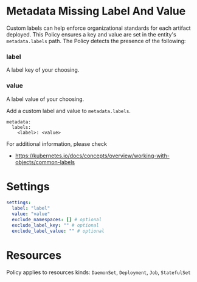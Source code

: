 # Metadata Missing Label And Value

Custom labels can help enforce organizational standards for each artifact deployed. This Policy ensures a key and value are set in the entity's `metadata.labels` path. The Policy detects the presence of the following:

### label

A label key of your choosing.

### value

A label value of your choosing.

Add a custom label and value to `metadata.labels`.

```
metadata:
  labels:
    <label>: <value>
```

For additional information, please check

- https://kubernetes.io/docs/concepts/overview/working-with-objects/common-labels

# Settings

```yaml
settings:
  label: "label"
  value: "value"
  exclude_namespaces: [] # optional
  exclude_label_key: "" # optional
  exclude_label_value: "" # optional
```

# Resources

Policy applies to resources kinds:
`DaemonSet`, `Deployment`, `Job`, `StatefulSet`
